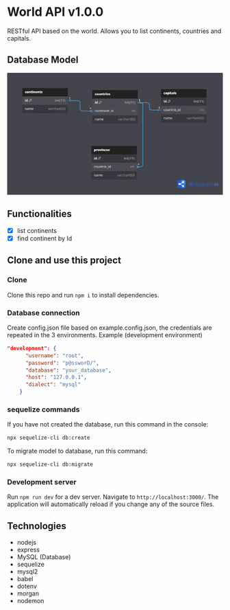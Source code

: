 # World API v1.0.0
RESTful API based on the world. Allows you to list continents, countries and capitals.

## Database Model
<p align="center">
    <img width="750" src="https://github.com/sebastian-reyes/world-api/blob/master/assets/github/img/db_world.png">
</p>

## Functionalities
- [x] list continents
- [x] find continent by Id

## Clone and use this project

### Clone
Clone this repo and run `npm i` to install dependencies.

### Database connection
Create config.json file based on example.config.json, the credentials are repeated in the 3 environments.
Example (development environment)
```json
"development": {
      "username": "root",
      "password": "p@ssworD/",
      "database": "your_database",
      "host": "127.0.0.1",
      "dialect": "mysql"
    }
```

### sequelize commands
If you have not created the database, run this command in the console:
```bash
npx sequelize-cli db:create
```
To migrate model to database, run this command:
```bash
npx sequelize-cli db:migrate
```

### Development server
Run `npm run dev` for a dev server. Navigate to `http://localhost:3000/`. The application will automatically reload if you change any of the source files.

## Technologies
- nodejs
- express
- MySQL (Database)
- sequelize
- mysql2
- babel
- dotenv
- morgan
- nodemon